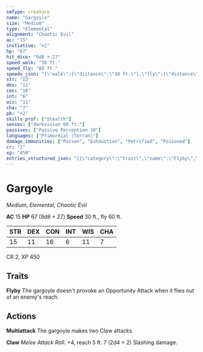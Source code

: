 ```yaml
---
smType: creature
name: "Gargoyle"
size: "Medium"
type: "Elemental"
alignment: "Chaotic Evil"
ac: "15"
initiative: "+2"
hp: "67"
hit_dice: "9d8 + 27"
speed_walk: "30 ft."
speed_fly: "60 ft."
speeds_json: "{\"walk\":{\"distance\":\"30 ft.\"},\"fly\":{\"distance\":\"60 ft.\"}}"
str: "15"
dex: "11"
con: "16"
int: "6"
wis: "11"
cha: "7"
pb: "+2"
skills_prof: ["Stealth"]
senses: ["darkvision 60 ft."]
passives: ["Passive Perception 10"]
languages: ["Primordial (Terran)"]
damage_immunities: ["Poison", "Exhaustion", "Petrified", "Poisoned"]
cr: "2"
xp: "450"
entries_structured_json: "[{\"category\":\"trait\",\"name\":\"Flyby\",\"text\":\"The gargoyle doesn't provoke an Opportunity Attack when it flies out of an enemy's reach.\"},{\"category\":\"action\",\"name\":\"Multiattack\",\"text\":\"The gargoyle makes two Claw attacks.\"},{\"category\":\"action\",\"name\":\"Claw\",\"text\":\"*Melee Attack Roll:* +4, reach 5 ft. 7 (2d4 + 2) Slashing damage.\",\"kind\":\"Melee Attack Roll\",\"to_hit\":\"+4\",\"range\":\"5 ft\",\"damage\":\"7 (2d4 + 2) Slashing\"}]"
---
```


# Gargoyle
*Medium, Elemental, Chaotic Evil*

**AC** 15
**HP** 67 (9d8 + 27)
**Speed** 30 ft., fly 60 ft.

| STR | DEX | CON | INT | WIS | CHA |
| --- | --- | --- | --- | --- | --- |
| 15 | 11 | 16 | 6 | 11 | 7 |

CR 2, XP 450

## Traits

**Flyby**
The gargoyle doesn't provoke an Opportunity Attack when it flies out of an enemy's reach.

## Actions

**Multiattack**
The gargoyle makes two Claw attacks.

**Claw**
*Melee Attack Roll:* +4, reach 5 ft. 7 (2d4 + 2) Slashing damage.
